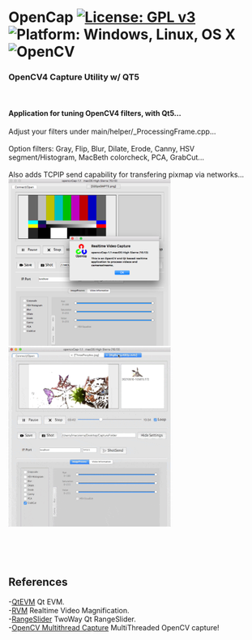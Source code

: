 # OpenCap [![License: GPL v3](https://img.shields.io/badge/License-GPLv3-blue.svg)](https://www.gnu.org/licenses/gpl-3.0) ![Platform: Windows, Linux, OS X](https://img.shields.io/badge/Platform-Win10_64%2C%20Linux%2C%20OS%20X-blue.svg) ![OpenCV](https://img.shields.io/badge/OpenCV-4.x-blue.svg) <br>
### OpenCV4 Capture Utility w/ QT5
<br>

#### Application for tuning OpenCV4 filters, with Qt5...<br>
Adjust your filters under main/helper/_ProcessingFrame.cpp...<br><br>
Option filters: Gray, Flip, Blur, Dilate, Erode, Canny, HSV segment/Histogram, MacBeth colorcheck, PCA, GrabCut... <br><br>
Also adds TCPIP send capability for transfering pixmap via networks...<br>
<img src="pic/OpenCapMac.png" width=320> <img src="pic/OpenCap0516.gif" width=320>


<br>
<br>
<br>

## References <br>
  -[QtEVM](https://github.com/wzpan/QtEVM) Qt EVM. <br>
  -[RVM](https://github.com/tschnz/Live-Video-Magnification) Realtime Video Magnification. <br>
  -[RangeSlider](https://github.com/nasafix-nasser/Qt-RangeSlider/) TwoWay Qt RangeSlider. <br>
  -[OpenCV Multithread Capture](https://github.com/nickdademo/qt-opencv-multithreaded) MultiThreaded OpenCV capture! <br>
  
